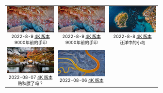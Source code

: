 |     |     |     | 
|:---:|:---:|:---:| 
|![](./static/2022-8-9-preview.jpg)<br> 2022-8-9 [4K 版本](./static/2022-8-9-4k.jpg) <br> 9000年前的手印|![](./static/2022-8-9-preview.jpg)<br> 2022-8-9 [4K 版本](./static/2022-8-9-4k.jpg) <br> 9000年前的手印|![](./static/2022-8-8-preview.jpg)<br> 2022-8-8 [4K 版本](./static/2022-8-8-4k.jpg) <br> 汪洋中的小岛|
|![](./static/杭州西湖的古典中国园林preview.jpg)<br> 2022-08-07 [4K 版本](./static/杭州西湖的古典中国园林4K.jpg) <br> 贴秋膘了吗？|![](./static/旧金山湾的盐滩preview.jpeg)<br> 2022-08-06 [4K 版本](./static/旧金山湾的盐滩4k.jpg) <br> 